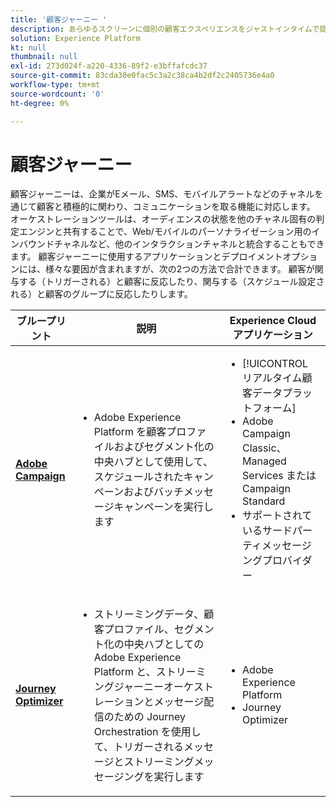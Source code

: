 ```yaml
---
title: '顧客ジャーニー '
description: あらゆるスクリーンに個別の顧客エクスペリエンスをジャストインタイムで提供します。
solution: Experience Platform
kt: null
thumbnail: null
exl-id: 273d024f-a220-4336-89f2-e3bffafcdc37
source-git-commit: 83cda30e0fac5c3a2c38ca4b2df2c2405736e4a0
workflow-type: tm+mt
source-wordcount: '0'
ht-degree: 0%

---
```


# 顧客ジャーニー

顧客ジャーニーは、企業がEメール、SMS、モバイルアラートなどのチャネルを通じて顧客と積極的に関わり、コミュニケーションを取る機能に対応します。 オーケストレーションツールは、オーディエンスの状態を他のチャネル固有の判定エンジンと共有することで、Web/モバイルのパーソナライゼーション用のインバウンドチャネルなど、他のインタラクションチャネルと統合することもできます。 顧客ジャーニーに使用するアプリケーションとデプロイメントオプションには、様々な要因が含まれますが、次の2つの方法で合計できます。 顧客が関与する（トリガーされる）と顧客に反応したり、関与する（スケジュール設定される）と顧客のグループに反応したりします。

| ブループリント | 説明 | Experience Cloud アプリケーション |
|---|---|---|
| **[Adobe Campaign](batch-messaging.md)** | <ul><li>Adobe Experience Platform を顧客プロファイルおよびセグメント化の中央ハブとして使用して、スケジュールされたキャンペーンおよびバッチメッセージキャンペーンを実行します</li></ul> | <ul><li>[!UICONTROL リアルタイム顧客データプラットフォーム]</li><li>Adobe Campaign Classic、Managed Services または Campaign Standard</li><li>サポートされているサードパーティメッセージングプロバイダー</li></ul> |
| **[Journey Optimizer](journey-optimizer.md)** | <ul><li>ストリーミングデータ、顧客プロファイル、セグメント化の中央ハブとしての Adobe Experience Platform と、ストリーミングジャーニーオーケストレーションとメッセージ配信のための Journey Orchestration を使用して、トリガーされるメッセージとストリーミングメッセージングを実行します</li></ul> | <ul><li>Adobe Experience Platform</li><li>Journey Optimizer</li></ul> |